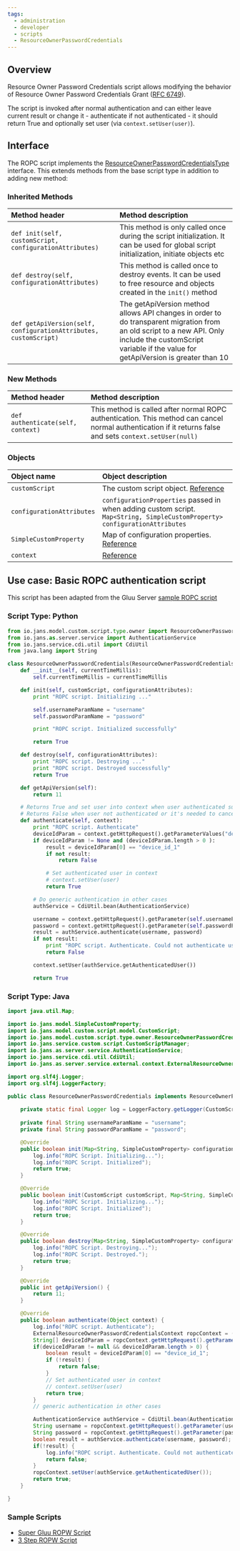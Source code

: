 ```yaml
---
tags:
  - administration
  - developer
  - scripts
  - ResourceOwnerPasswordCredentials
---
```


## Overview
Resource Owner Password Credentials script allows modifying the behavior of Resource Owner Password Credentials Grant ([RFC 6749](https://www.rfc-editor.org/rfc/rfc6749#section-4.3)).

The script is invoked after normal authentication and can either leave current result or change it - authenticate if not authenticated - it should return True and optionally set user (via `context.setUser(user)`).

## Interface
The ROPC script implements the [ResourceOwnerPasswordCredentialsType](https://github.com/JanssenProject/jans/blob/vreplace-janssen-version/jans-core/script/src/main/java/io/jans/model/custom/script/type/owner/ResourceOwnerPasswordCredentialsType.java) interface. This extends methods from the base script type in addition to adding new method:

### Inherited Methods
| Method header | Method description |
|:-----|:------|
| `def init(self, customScript, configurationAttributes)` | This method is only called once during the script initialization. It can be used for global script initialization, initiate objects etc |
| `def destroy(self, configurationAttributes)` | This method is called once to destroy events. It can be used to free resource and objects created in the `init()` method |
| `def getApiVersion(self, configurationAttributes, customScript)` | The getApiVersion method allows API changes in order to do transparent migration from an old script to a new API. Only include the customScript variable if the value for getApiVersion is greater than 10 |

### New Methods
| Method header | Method description |
|:-----|:------|
| `def authenticate(self, context)` | This method is called after normal ROPC authentication. This method can cancel normal authentication if it returns false and sets `context.setUser(null)` |

### Objects
| Object name | Object description |
|:-----|:------|
|`customScript`| The custom script object. [Reference](https://github.com/JanssenProject/jans/blob/vreplace-janssen-version/jans-core/script/src/main/java/io/jans/model/custom/script/model/CustomScript.java) |
|`configurationAttributes`| `configurationProperties` passed in when adding custom script. `Map<String, SimpleCustomProperty> configurationAttributes` |
|`SimpleCustomProperty`| Map of configuration properties. [Reference](https://github.com/JanssenProject/jans/blob/vreplace-janssen-version/jans-core/util/src/main/java/io/jans/model/SimpleCustomProperty.java) |
| `context` | [Reference](https://github.com/JanssenProject/jans/blob/vreplace-janssen-version/jans-auth-server/server/src/main/java/io/jans/as/server/service/external/context/ExternalResourceOwnerPasswordCredentialsContext.java) |

## Use case: Basic ROPC authentication script

This script has been adapted from the Gluu Server [sample ROPC script](https://github.com/GluuFederation/community-edition-setup/blob/version_4.4.0/static/extension/resource_owner_password_credentials/resource_owner_password_credentials.py)

### Script Type: Python

```python
from io.jans.model.custom.script.type.owner import ResourceOwnerPasswordCredentialsType
from io.jans.as.server.service import AuthenticationService
from io.jans.service.cdi.util import CdiUtil
from java.lang import String

class ResourceOwnerPasswordCredentials(ResourceOwnerPasswordCredentialsType):
    def __init__(self, currentTimeMillis):
        self.currentTimeMillis = currentTimeMillis

    def init(self, customScript, configurationAttributes):
        print "ROPC script. Initializing ..."

        self.usernameParamName = "username"
        self.passwordParamName = "password"

        print "ROPC script. Initialized successfully"

        return True

    def destroy(self, configurationAttributes):
        print "ROPC script. Destroying ..."
        print "ROPC script. Destroyed successfully"
        return True

    def getApiVersion(self):
        return 11

    # Returns True and set user into context when user authenticated succesfully
    # Returns False when user not authenticated or it's needed to cancel notmal flow
    def authenticate(self, context):
        print "ROPC script. Authenticate"
        deviceIdParam = context.getHttpRequest().getParameterValues("device_id")
        if deviceIdParam != None and (deviceIdParam.length > 0 ):
            result = deviceIdParam[0] == "device_id_1"
            if not result:
                return False

            # Set authenticated user in context
            # context.setUser(user)
            return True

        # Do generic authentication in other cases
        authService = CdiUtil.bean(AuthenticationService)

        username = context.getHttpRequest().getParameter(self.usernameParamName)
        password = context.getHttpRequest().getParameter(self.passwordParamName)
        result = authService.authenticate(username, password)
        if not result:
            print "ROPC script. Authenticate. Could not authenticate user '%s' " % username
            return False

        context.setUser(authService.getAuthenticatedUser())

        return True
```

### Script Type: Java
```java
import java.util.Map;

import io.jans.model.SimpleCustomProperty;
import io.jans.model.custom.script.model.CustomScript;
import io.jans.model.custom.script.type.owner.ResourceOwnerPasswordCredentialsType;
import io.jans.service.custom.script.CustomScriptManager;
import io.jans.as.server.service.AuthenticationService;
import io.jans.service.cdi.util.CdiUtil;
import io.jans.as.server.service.external.context.ExternalResourceOwnerPasswordCredentialsContext;

import org.slf4j.Logger;
import org.slf4j.LoggerFactory;

public class ResourceOwnerPasswordCredentials implements ResourceOwnerPasswordCredentialsType {
	
	private static final Logger log = LoggerFactory.getLogger(CustomScriptManager.class);
	
	private final String usernameParamName = "username";
	private final String passwordParamName = "password";

	@Override
	public boolean init(Map<String, SimpleCustomProperty> configurationAttributes) {
        log.info("ROPC Script. Initializing...");
        log.info("ROPC Script. Initialized");
        return true;
	}

	@Override
	public boolean init(CustomScript customScript, Map<String, SimpleCustomProperty> configurationAttributes) {
        log.info("ROPC Script. Initializing...");
        log.info("ROPC Script. Initialized");
        return true;
	}

	@Override
	public boolean destroy(Map<String, SimpleCustomProperty> configurationAttributes) {
        log.info("ROPC Script. Destroying...");
        log.info("ROPC Script. Destroyed.");
        return true;
	}

	@Override
	public int getApiVersion() {
		return 11;
	}

	@Override
	public boolean authenticate(Object context) {
		log.info("ROPC script. Authenticate");
		ExternalResourceOwnerPasswordCredentialsContext ropcContext = (ExternalResourceOwnerPasswordCredentialsContext) context;
		String[] deviceIdParam = ropcContext.getHttpRequest().getParameterValues("device_id");
		if(deviceIdParam != null && deviceIdParam.length > 0) {
			boolean result = deviceIdParam[0] == "device_id_1";
			if (!result) {
				return false;
			}
            // Set authenticated user in context
            // context.setUser(user)
            return true;
		}
		// generic authentication in other cases

		AuthenticationService authService = CdiUtil.bean(AuthenticationService.class);
		String username = ropcContext.getHttpRequest().getParameter(usernameParamName);
		String password = ropcContext.getHttpRequest().getParameter(passwordParamName);
		boolean result = authService.authenticate(username, password);
		if(!result) {
			log.info("ROPC script. Authenticate. Could not authenticate " + username);
			return false;
		}
		ropcContext.setUser(authService.getAuthenticatedUser());
		return true;
	}

}
```
### Sample Scripts
- [Super Gluu ROPW Script](https://github.com/GluuFederation/radius/blob/master/setup/scripts/super_gluu_ro.py)
- [3 Step ROPW Script](../../../script-catalog/resource_owner_password_credentials/resource-owner-password-credentials-2fa/)